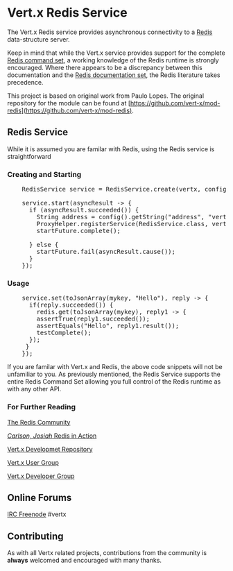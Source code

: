 # Vert.x Redis Service

The Vert.x Redis service provides asynchronous connectivity to a [Redis](http://redis.io) data-structure server.

Keep in mind that while the Vert.x service provides support for the complete [Redis command set](http://redis.io/commands),
 a working knowledge of the Redis runtime is strongly encouraged. Where there appears to be a discrepancy between this
  documentation and the [Redis documentation set](http://redis.io/documentation), the Redis literature takes precedence.

This project is based on original work from Paulo Lopes. The original repository for the module can be found
 at [https://github.com/vert-x/mod-redis](https://github.com/vert-x/mod-redis).

## Redis Service

While it is assumed you are familar with Redis, using the Redis service is straightforward

### Creating and Starting

<pre>
	RedisService service = RedisService.create(vertx, config());

    service.start(asyncResult -> {
      if (asyncResult.succeeded()) {
        String address = config().getString("address", "vertx.redis");
        ProxyHelper.registerService(RedisService.class, vertx, service, address);
        startFuture.complete();

      } else {
        startFuture.fail(asyncResult.cause());
      }
    });	
</pre>


### Usage
<pre>
    service.set(toJsonArray(mykey, "Hello"), reply -> {
	  if(reply.succeeded()) {
        redis.get(toJsonArray(mykey), reply1 -> {
        assertTrue(reply1.succeeded());
        assertEquals("Hello", reply1.result());
        testComplete();
      });	  
	 }
    });
</pre>

If you are familar with Vert.x and Redis, the above code snippets will not be unfamiliar to you. As previously mentioned,
 the Redis Service supports the entire Redis Command Set allowing you full control of the Redis runtime as with any other API.


### For Further Reading

[The Redis Community](http://redis.io)

[*Carlson, Josiah* Redis in Action](http://manning.com/carlson/) 

[Vert.x Developmet Repository](https://github.com/eclipse/vert.x)

[Vert.x User Group](https://groups.google.com/forum/?hl=en#!forum/vertx)

[Vert.x Developer Group](https://groups.google.com/forum/?fromgroups#!forum/vertx-dev)

## Online Forums
[IRC Freenode](https://freenode.net) #vertx

## Contributing
As with all Vertx related projects, contributions from the community is **always** welcomed and encouraged with many thanks.


